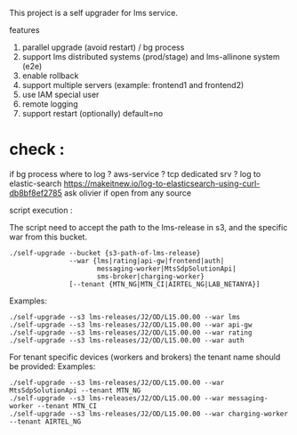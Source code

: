 

This project is a self upgrader for lms service.

features
1. parallel upgrade (avoid restart) / bg process
2. support lms distributed systems (prod/stage) and lms-allinone system (e2e)
3. enable rollback
4. support multiple servers (example: frontend1 and frontend2)
5. use IAM special user
6. remote logging
7. support restart (optionally) default=no


# check :
if bg process where to log ? aws-service ? tcp dedicated srv ?
log to elastic-search https://makeitnew.io/log-to-elasticsearch-using-curl-db8bf8ef2785
ask olivier if open from any source

script execution :

The script need to accept the path to the lms-release in s3, and the specific war from this bucket.

```
./self-upgrade --bucket {s3-path-of-lms-release} 
               --war {lms|rating|api-gw|frontend|auth|
                      messaging-worker|MtsSdpSolutionApi|
                      sms-broker|charging-worker} 
               [--tenant {MTN_NG|MTN_CI|AIRTEL_NG|LAB_NETANYA}]
```

Examples:


```
./self-upgrade --s3 lms-releases/J2/OD/L15.00.00 --war lms
./self-upgrade --s3 lms-releases/J2/OD/L15.00.00 --war api-gw
./self-upgrade --s3 lms-releases/J2/OD/L15.00.00 --war rating
./self-upgrade --s3 lms-releases/J2/OD/L15.00.00 --war auth

```

For tenant specific devices (workers and brokers) the tenant name should be provided: 
Examples:


```
./self-upgrade --s3 lms-releases/J2/OD/L15.00.00 --war MtsSdpSolutionApi --tenant MTN_NG
./self-upgrade --s3 lms-releases/J2/OD/L15.00.00 --war messaging-worker --tenant MTN_CI
./self-upgrade --s3 lms-releases/J2/OD/L15.00.00 --war charging-worker --tenant AIRTEL_NG
```


